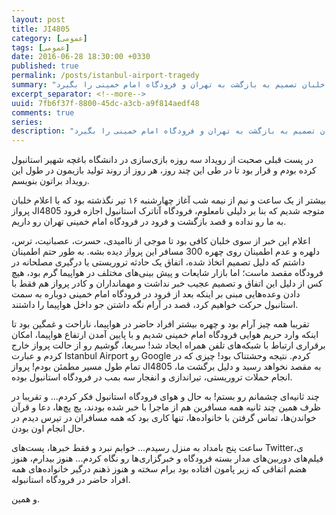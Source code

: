 ```yaml
---
layout: post
title: JI4805
category: [عمومی]
tags: [عمومی]
date: 2016-06-28 18:30:00 +0330
published: true
permalink: /posts/istanbul-airport-tragedy
summary: "حملات تروریستی رخ داده در نیمه شب 28 ژوئن در فرودگاه آتاترک استانبول، همزمان با عبور گروه متشکل از بازی‌سازان و دانشجویان انسیتو ملی بازی سازی ایران بود، این حملات باعث شد تا با در نظر گرفتن تدابیر امنیتی، خلبان تصمیم به بازگشت به تهران و فرودگاه امام خمینی را بگیرد."
excerpt_separator: <!--more--> 
uuid: 7fb6f37f-8800-45dc-a3cb-a9f814aedf48
comments: true
series: 
description: "حملات تروریستی رخ داده در نیمه شب 28 ژوئن در فرودگاه آتاترک استانبول، همزمان با عبور گروه متشکل از بازی‌سازان و دانشجویان انسیتو ملی بازی سازی ایران بود، این حملات باعث شد تا با در نظر گرفتن تدابیر امنیتی، خلبان تصمیم به بازگشت به تهران و فرودگاه امام خمینی را بگیرد."
---
```

در پست قبلی صحبت از رویداد سه روزه بازی‌سازی در دانشگاه باغچه شهیر استانبول کرده بودم و قرار بود تا در طی این چند روز، هر روز از روند تولید بازیمون در طول این رویداد براتون بنویسم.

بیشتر از یک ساعت و نیم از نیمه شب آغاز چهارشنبه ۱۶ تیر نگذشته بود که با اعلام خلبان پرواز JI4805 متوجه شدیم که بنا بر دلیلی نامعلوم، فرودگاه آتاترک استانبول اجازه فرود به ما رو نداده و قصد بازگشت و فرود در فرودگاه امام خمینی تهران رو داریم.

اعلام این خبر از سوی خلبان کافی بود تا موجی از ناامیدی، حسرت، عصبانیت، ترس، دلهره و عدم اطمینان روی چهره 300 مسافر این پرواز دیده بشه. به طور حتم اطمینان داشتم که دلیل تصمیم اتخاذ شده، اتفاق یک حادثه تروریستی یا درگیری مصلحانه در فرودگاه مقصد ماست؛ اما بازار شایعات و پیش بینی‌های مختلف در هواپیما گرم بود، هیچ کس از دلیل این اتفاق و تصمیم عجیب خبر نداشت و مهمانداران و کادر پرواز هم فقط با دادن وعده‌هایی مبنی بر اینکه بعد از فرود در فرودگاه امام خمینی دوباره به سمت استانبول حرکت خواهیم کرد، قصد در آرام نگه داشتن جو داخل هواپیما را داشتند.

تقریبا همه چیز آرام بود و چهره بیشتر افراد حاضر در هواپیما، ناراحت و غمگین بود تا اینکه وارد حریم هوایی فرودگاه امام خمینی شدیم و با پایین آمدن ارتفاع هواپیما، امکان برقراری ارتباط با شبکه‌های تلفن همراه ایجاد شد! سریعا، گوشیم رو از حالت پرواز خارج کردم و عبارت Istanbul Airport رو Google کردم. نتیجه وحشتناک بود! چیزی که در تمام طول مسیر مطمئن بودم! پرواز JI4805 به مقصد نخواهد رسید و دلیل برگشت ما، انجام حملات تروریستی، تیراندازی و انفجار سه بمب در فرودگاه استانبول بوده.

چند ثانیه‌ای چشمانم رو بستم! به حال و هوای فرودگاه استانبول فکر کردم... و تقریبا در ظرف همین چند ثانیه همه مسافرین هم از ماجرا با خبر شده بودند، پچ پچ‌ها، دعا و قرآن خواندن‌ها، تماس گرفتن با خانواده‌ها، تنها کاری بود که همه مسافران در تیرس دیدم در حال انجام اون بودن.

ساعت پنج بامداد به منزل رسیدم... خوابم نبرد و فقط خبرها، پست‌های Twitterی، فیلم‌های دوربین‌های مدار بسته فرودگاه و خبرگزاری‌ها رو نگاه کردم... هنوز بیدارم، هنوز هضم اتفاقی که زیر پامون افتاده بود برام سخته و هنوز ذهنم درگیر خانواده‌های همه افراد حاضر در فرودگاه استانبوله.

و همین.

